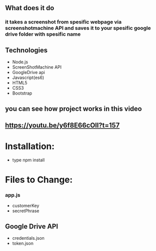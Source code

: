 ## What does it do
### it takes a screenshot from spesific webpage via screenshotmachine API and saves it to your spesific google drive folder with spesific name
## Technologies
- Node.js 
- ScreenShotMachine API 
- GoogleDrive api
- Javascript(es6)
- HTML5
- CSS3
- Bootstrap
## you can see how project works in this video
## https://youtu.be/y6f8E66cOII?t=157 

# Installation:
* type npm install 
# Files to Change:
### app.js 
* customerKey
* secretPhrase
## Google Drive API
* credentials.json 
* token.json
